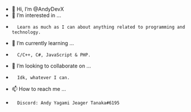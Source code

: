 - 👋 Hi, I’m @AndyDevX
- 👀 I’m interested in ...
-       Learn as much as I can about anything related to programming and technology.
- 🌱 I’m currently learning ...
-       C/C++, C#, JavaScript & PHP.
- 💞️ I’m looking to collaborate on ...
-       Idk, whatever I can.
- 📫 How to reach me ...
-       Discord: Andy Yagami Jeager Tanaka#6195

<!---
AndyDevX/AndyDevX is a ✨ special ✨ repository because its `README.md` (this file) appears on your GitHub profile.
You can click the Preview link to take a look at your changes.
--->

